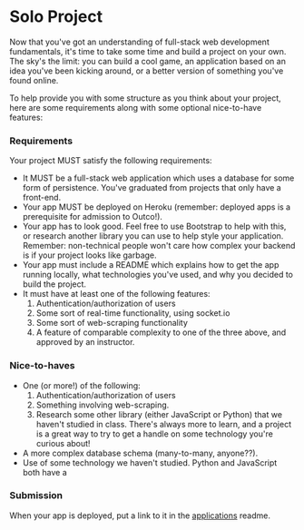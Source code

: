 # Solo Project

Now that you've got an understanding of full-stack web development fundamentals, it's time to take some time and build a project on your own. The sky's the limit: you can build a cool game, an application based on an idea you've been kicking around, or a better version of something you've found online. 

To help provide you with some structure as you think about your project, here are some requirements along with some optional nice-to-have features:

### Requirements

Your project MUST satisfy the following requirements:

* It MUST be a full-stack web application which uses a database for some form of persistence. You've graduated from projects that only have a front-end.
* Your app MUST be deployed on Heroku (remember: deployed apps is a prerequisite for admission to Outco!).
* Your app has to look good. Feel free to use Bootstrap to help with this, or research another library you can use to help style your application. Remember: non-technical people won't care how complex your backend is if your project looks like garbage.
* Your app must include a README which explains how to get the app running locally, what technologies you've used, and why you decided to build the project.
* It must have at least one of the following features:
	1. Authentication/authorization of users
	2. Some sort of real-time functionality, using socket.io
	3. Some sort of web-scraping functionality
	4. A feature of comparable complexity to one of the three above, and approved by an instructor.

### Nice-to-haves

* One (or more!) of the following:
    1. Authentication/authorization of users
    2. Something involving web-scraping.
    3. Research some other library (either JavaScript or Python) that we haven't studied in class. There's always more to learn, and a project is a great way to try to get a handle on some technology you're curious about!
* A more complex database schema (many-to-many, anyone??).
* Use of some technology we haven't studied. Python and JavaScript both have a 

### Submission

When your app is deployed, put a link to it in the [applications](./applications.md) readme.
